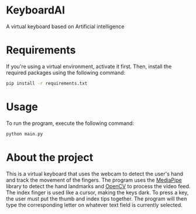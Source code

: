 # KeyboardAI

A virtual keyboard based on Artificial intelligence

# Requirements

If you're using a virtual environment, activate it first. Then, install the required packages using the following command:

```bash
pip install -r requirements.txt
```

# Usage

To run the program, execute the following command:

```bash
python main.py
```

# About the project

This is a virtual keyboard that uses the webcam to detect the user's hand and track the movement of the fingers. The program uses the [MediaPipe](https://mediapipe.readthedocs.io/en/latest/solutions/hands.html) library to detect the hand landmarks and [OpenCV](https://opencv.org/) to process the video feed. The index finger is used like a cursor, making the keys dark. To press a key, the user must
put the thumb and index tips together. The program will then type the corresponding letter on whatever text field is currently selected.
